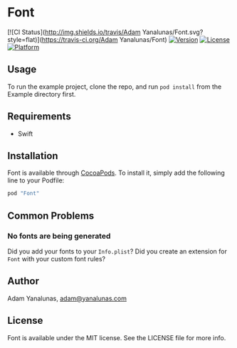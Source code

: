 # Font

[![CI Status](http://img.shields.io/travis/Adam Yanalunas/Font.svg?style=flat)](https://travis-ci.org/Adam Yanalunas/Font)
[![Version](https://img.shields.io/cocoapods/v/Font.svg?style=flat)](http://cocoapods.org/pods/Font)
[![License](https://img.shields.io/cocoapods/l/Font.svg?style=flat)](http://cocoapods.org/pods/Font)
[![Platform](https://img.shields.io/cocoapods/p/Font.svg?style=flat)](http://cocoapods.org/pods/Font)

## Usage

To run the example project, clone the repo, and run `pod install` from the Example directory first.

## Requirements

* Swift

## Installation

Font is available through [CocoaPods](http://cocoapods.org). To install
it, simply add the following line to your Podfile:

```ruby
pod "Font"
```

## Common Problems

### No fonts are being generated

Did you add your fonts to your `Info.plist`? Did you create an extension for `Font` with your custom font rules?

## Author

Adam Yanalunas, adam@yanalunas.com

## License

Font is available under the MIT license. See the LICENSE file for more info.
